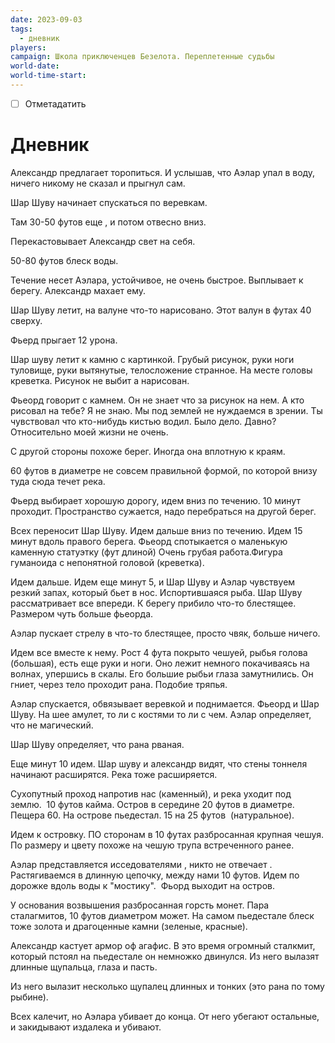 ```yaml
---
date: 2023-09-03
tags:
  - дневник
players: 
campaign: Школа приключенцев Безелота. Переплетенные судьбы
world-date: 
world-time-start: 
---
```


- [ ] Отметадатить
# Дневник

Александр предлагает торопиться. И услышав, что Аэлар упал в воду, ничего никому не сказал и прыгнул сам.

Шар Шуву начинает спускаться по веревкам.

Там 30-50 футов еще , и потом отвесно вниз.

Перекастовывает Александр свет на себя.

50-80 футов блеск воды.

Течение несет Аэлара, устойчивое, не очень быстрое. Выплывает к берегу. Александр махает ему.

Шар Шуву летит, на валуне что-то нарисовано. Этот валун в футах 40 сверху.

Фьерд прыгает 12 урона.

Шар шуву летит к камню с картинкой. Грубый рисунок, руки ноги туловище, руки вытянутые, телосложение странное. На месте головы креветка. Рисунок не выбит а нарисован.

Фьеорд говорит с камнем. Он не знает что за рисунок на нем. А кто рисовал на тебе? Я не знаю. Мы под землей не нуждаемся в зрении. Ты чувствовал что кто-нибудь кистью водил. Было дело. Давно? Относительно моей жизни не очень.

С другой стороны похоже берег. Иногда она вплотную к краям.

60 футов в диаметре не совсем правильной формой, по которой внизу туда сюда течет река.

Фьерд выбирает хорошую дорогу, идем вниз по течению. 10 минут проходит. Пространство сужается, надо перебраться на другой берег.

Всех переносит Шар Шуву. Идем дальше вниз по течению. Идем 15 минут вдоль правого берега. Фьеорд спотыкается о маленькую каменную статуэтку (фут длиной) Очень грубая работа.Фигура гуманоида с непонятной головой (креветка).

Идем дальше. Идем еще минут 5, и Шар Шуву и Аэлар чувствуем резкий запах, который бьет в нос. Испортившаяся рыба. Шар Шуву рассматривает все впереди. К берегу прибило что-то блестящее. Размером чуть больше фьеорда.

Аэлар пускает стрелу в что-то блестящее, просто чвяк, больше ничего.

Идем все вместе к нему. Рост 4 фута покрыто чешуей, рыбья голова (большая), есть еще руки и ноги. Оно лежит немного покачиваясь на волнах, упершись в скалы. Его большие рыбьи глаза замутнились. Он гниет, через тело проходит рана. Подобие тряпья.

Аэлар спускается, обвязывает веревкой и поднимается. Фьеорд и Шар Шуву. На шее амулет, то ли с костями то ли с чем. Аэлар определяет, что не магический.

Шар Шуву определяет, что рана рваная.

Еще минут 10 идем. Шар шуву и александр видят, что стены тоннеля начинают расширятся. Река тоже расширяется.

Сухопутный проход напротив нас (каменный), и река уходит под землю.  10 футов кайма. Остров в середине 20 футов в диаметре. Пещера 60. На острове пьедестал. 15 на 25 футов  (натуральное).

Идем к островку. ПО сторонам в 10 футах разбросанная крупная чешуя. По размеру и цвету похоже на чешую трупа встреченного ранее.

Аэлар представляется исседователями , никто не отвечает . Растягиваемся в длинную цепочку, между нами 10 футов. Идем по дорожке вдоль воды к "мостику".  Фьорд выходит на остров.

У основания возвышения разбросанная горсть монет. Пара сталагмитов, 10 футов диаметром может. На самом пьедестале блеск тоже золота и драгоценные камни (зеленые, красные).

Александр кастует армор оф агафис. В это время огромный сталкмит, который пстоял на пьедестале он немножко двинулся. Из него вылазят длинные щупальца, глаза и пасть.

Из него вылазит несколько щупалец длинных и тонких (это рана по тому рыбине).

Всех калечит, но Аэлара убивает до конца. От него убегают остальные, и закидывают издалека и убивают.